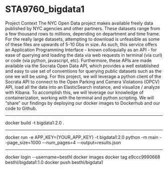 # STA9760_bigdata1
Project Context The NYC Open Data project makes available freely data published by NYC agencies and other partners. These datasets range from a few thousand rows to millions, depending on department and time frame. For the really large datasets, attempting to download is unfeasible as some of these files are upwards of 5-10 Gbs in size. As such, this service offers an Application Programming Interface - known colloquially as an API - for ease of querying and loading the data via web requests in terminal (via curl) or code (via python, javascript, etc). Furthermore, these APIs are made available via the Socrata Open Data API, which provides a well established and easy to use set of conventions for querying public datasets such as the one we will be using. For this project, we will leverage a python client of the Socrata API to connect to the Open Parking and Camera Violations (OPCV) API, load all the data into an ElasticSearch instance, and visualize / analyze with Kibana. To accomplish this, we will leverage our knowledge of containerization, working with the terminal and python scripting. We will “share” our findings by deploying our docker images to Dockerhub and our code to Github.
___________________________
docker build -t bigdata1:2.0 .  
___________________________
docker run -e APP_KEY={YOUR_APP_KEY} -t bigdata1:2.0 python -m main --page_size=1000 --num_pages=4 --output=results.json
___________________________
docker login --username=besthl docker images docker tag e9ccc9990668 besthl/bigdata1:1.0 docker push besthl/bigdata1
